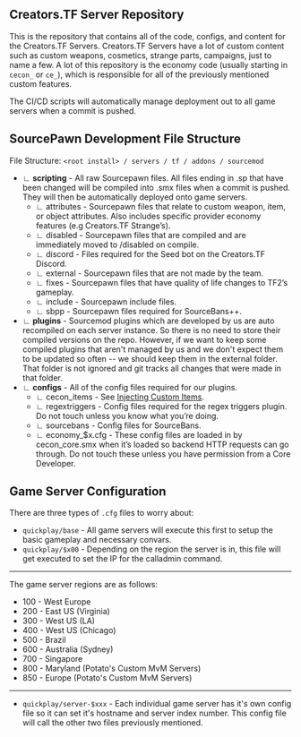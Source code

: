 ## Creators.TF Server Repository
This is the repository that contains all of the code, configs, and content for the Creators.TF Servers. Creators.TF Servers have a lot of custom content such as custom weapons, cosmetics, strange parts, campaigns, just to name a few. A lot of this repository is the economy code (usually starting in `cecon_` or `ce_`), which is responsible for all of the previously mentioned custom features.

The CI/CD scripts will automatically manage deployment out to all game servers when a commit is pushed.

## SourcePawn Development File Structure
File Structure: `<root install> / servers / tf / addons / sourcemod`
- ∟ **scripting** - All raw Sourcepawn files. All files ending in .sp that have been changed will be compiled into .smx files when a commit is pushed. They will then be automatically deployed onto game servers. 
    - ∟ attributes - Sourcepawn files that relate to custom weapon, item, or object attributes. Also includes specific provider economy features (e.g Creators.TF Strange’s).
    - ∟ disabled - Sourcepawn files that are compiled and are immediately moved to /disabled on compile.
    - ∟ discord - Files required for the Seed bot on the Creators.TF Discord.
    - ∟ external - Sourcepawn files that are not made by the team.
    - ∟ fixes - Sourcepawn files that have quality of life changes to TF2’s gameplay.
    - ∟ include - Sourcepawn include files.
    - ∟ sbpp - Sourcepawn files required for SourceBans++.
- ∟ **plugins** - Sourcemod plugins which are developed by us are auto recompiled on each server instance. So there is no need to store their compiled versions on the repo. However, if we want to keep some compiled plugins that aren't managed by us and we don't expect them to be updated so often -- we should keep them in the external folder. That folder is not ignored and git tracks all changes that were made in that folder.
- ∟ **configs** - All of the config files required for our plugins.
    - ∟ cecon_items - See [Injecting Custom Items](https://gitlab.com/creators_tf/servers/-/wikis/Injecting-Custom-Items).
    - ∟ regextriggers - Config files required for the regex triggers plugin. Do not touch unless you know what you’re doing. 
    - ∟ sourcebans - Config files for SourceBans.
    - ∟ economy_$x.cfg - These config files are loaded in by cecon_core.smx  when it’s loaded so backend HTTP requests can go through. Do not touch these unless you have permission from a Core Developer.

## Game Server Configuration
There are three types of `.cfg` files to worry about:
- `quickplay/base` - All game servers will execute this first to setup the basic gameplay and necessary convars.
- `quickplay/$x00` - Depending on the region the server is in, this file will get executed to set the IP for the calladmin command.

---

The game server regions are as follows:
- 100 - West Europe
- 200 - East US (Virginia)
- 300 - West US (LA)
- 400 - West US (Chicago)
- 500 - Brazil
- 600 - Australia (Sydney)
- 700 - Singapore
- 800 - Maryland (Potato's Custom MvM Servers)
- 850 - Europe (Potato's Custom MvM Servers)

---

- `quickplay/server-$xxx` - Each individual game server has it's own config file so it can set it's hostname and server index number. This config file will call the other two files previously mentioned.

